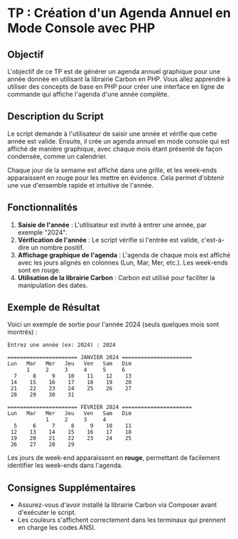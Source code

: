 # **TP : Création d'un Agenda Annuel en Mode Console avec PHP**

## **Objectif**

L'objectif de ce TP est de générer un agenda annuel graphique pour une année donnée en utilisant la librairie Carbon en PHP. Vous allez apprendre à utiliser des concepts de base en PHP pour créer une interface en ligne de commande qui affiche l'agenda d'une année complète.

## **Description du Script**

Le script demande à l'utilisateur de saisir une année et vérifie que cette année est valide. Ensuite, il crée un agenda annuel en mode console qui est affiché de manière graphique, avec chaque mois étant présenté de façon condensée, comme un calendrier.

Chaque jour de la semaine est affiché dans une grille, et les week-ends apparaissent en rouge pour les mettre en évidence. Cela permet d'obtenir une vue d'ensemble rapide et intuitive de l'année.

## **Fonctionnalités**

1. **Saisie de l'année** : L'utilisateur est invité à entrer une année, par exemple "2024".
2. **Vérification de l'année** : Le script vérifie si l'entrée est valide, c'est-à-dire un nombre positif.
3. **Affichage graphique de l'agenda** : L'agenda de chaque mois est affiché avec les jours alignés en colonnes (Lun, Mar, Mer, etc.). Les week-ends sont en rouge.
4. **Utilisation de la librairie Carbon** : Carbon est utilisé pour faciliter la manipulation des dates.


## **Exemple de Résultat**

Voici un exemple de sortie pour l'année 2024 (seuls quelques mois sont montrés) :

```
Entrez une année (ex: 2024) : 2024

====================== JANVIER 2024 ======================
Lun   Mar   Mer   Jeu   Ven   Sam   Dim
      1     2     3     4     5     6  
  7     8     9    10    11    12    13  
 14    15    16    17    18    19    20  
 21    22    23    24    25    26    27  
 28    29    30    31

====================== FÉVRIER 2024 ======================
Lun   Mar   Mer   Jeu   Ven   Sam   Dim
            1     2     3     4  
  5     6     7     8     9    10    11  
 12    13    14    15    16    17    18  
 19    20    21    22    23    24    25  
 26    27    28    29
```

Les jours de week-end apparaissent en **rouge**, permettant de facilement identifier les week-ends dans l'agenda.

## **Consignes Supplémentaires**

- Assurez-vous d'avoir installé la librairie Carbon via Composer avant d'exécuter le script.
- Les couleurs s'affichent correctement dans les terminaux qui prennent en charge les codes ANSI.
